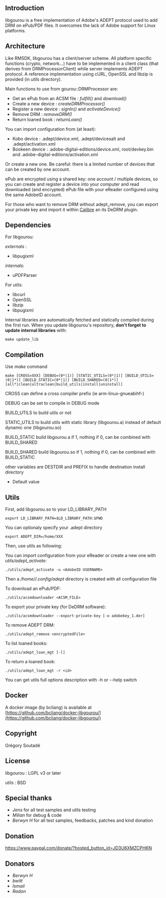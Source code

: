 Introduction
------------

libgourou is a free implementation of Adobe's ADEPT protocol used to add DRM on ePub/PDF files. It overcomes the lack of Adobe support for Linux platforms.


Architecture
------------

Like RMSDK, libgourou has a client/server scheme. All platform specific functions (crypto, network...) have to be implemented in a client class (that derives from DRMProcessorClient) while server implements ADEPT protocol.
A reference implementation using cURL, OpenSSL and libzip is provided (in _utils_ directory).

Main functions to use from gourou::DRMProcessor are:

  * Get an ePub from an ACSM file : _fulfill()_ and _download()_
  * Create a new device : _createDRMProcessor()_
  * Register a new device : _signIn()_ and _activateDevice()_
  * Remove DRM : _removeDRM()_
  * Return loaned book : _returnLoan()_

You can import configuration from (at least):

  * Kobo device    : .adept/device.xml, .adept/devicesalt  and .adept/activation.xml
  * Bookeen device : .adobe-digital-editions/device.xml, root/devkey.bin and .adobe-digital-editions/activation.xml
  
Or create a new one. Be careful: there is a limited number of devices that can be created by one account.

ePub are encrypted using a shared key: one account / multiple devices, so you can create and register a device into your computer and read downloaded (and encrypted) ePub file with your eReader configured using the same AdobeID account.

For those who want to remove DRM without adept_remove, you can export your private key and import it within [Calibre](https://calibre-ebook.com/) an its DeDRM plugin.


Dependencies
------------

For libgourou:

_externals_ :

  * libpugixml

_internals_:

  * uPDFParser

For utils:

  * libcurl
  * OpenSSL
  * libzip
  * libpugixml


Internal libraries are automatically fetched and statically compiled during the first run.
When you update libgourou's repository, **don't forget to update internal libraries** with:

    make update_lib


Compilation
-----------

Use _make_ command

    make [CROSS=XXX] [DEBUG=(0*|1)] [STATIC_UTILS=(0*|1)] [BUILD_UTILS=(0|1*)] [BUILD_STATIC=(0*|1)] [BUILD_SHARED=(0|1*)] [all*|clean|ultraclean|build_utils|install|uninstall]

CROSS can define a cross compiler prefix (ie arm-linux-gnueabihf-)

DEBUG can be set to compile in DEBUG mode

BUILD_UTILS to build utils or not

STATIC_UTILS to build utils with static library (libgourou.a) instead of default dynamic one (libgourou.so)

BUILD_STATIC build libgourou.a if 1, nothing if 0, can be combined with BUILD_SHARED

BUILD_SHARED build libgourou.so if 1, nothing if 0, can be combined with BUILD_STATIC

other variables are DESTDIR and PREFIX to handle destination install directory

* Default value


Utils
-----

First, add libgourou.so to your LD_LIBRARY_PATH

    export LD_LIBRARY_PATH=$LD_LIBRARY_PATH:$PWD

You can optionaly specify your .adept directory

    export ADEPT_DIR=/home/XXX

Then, use utils as following:

You can import configuration from your eReader or create a new one with _utils/adept\_activate_:

    ./utils/adept_activate -u <AdobeID USERNAME>

Then a _/home/<user>/.config/adept_ directory is created with all configuration file

To download an ePub/PDF:

    ./utils/acsmdownloader <ACSM_FILE>

To export your private key (for DeDRM software):

    ./utils/acsmdownloader --export-private-key [-o adobekey_1.der]

To remove ADEPT DRM:

    ./utils/adept_remove <encryptedFile>

To list loaned books:

    ./utils/adept_loan_mgt [-l]

To return a loaned book:

    ./utils/adept_loan_mgt -r <id>


You can get utils full options description with -h or --help switch


Docker
------

A docker image (by bcliang) is available at [https://github.com/bcliang/docker-libgourou/](https://github.com/bcliang/docker-libgourou/)


Copyright
---------

Grégory Soutadé


License
-------

libgourou : LGPL v3 or later

utils     : BSD


Special thanks
--------------

  * _Jens_ for all test samples and utils testing
  * _Milian_ for debug & code
  * _Berwyn H_ for all test samples, feedbacks, patches and kind donation


Donation
--------

https://www.paypal.com/donate/?hosted_button_id=JD3U6XMZCPHKN


Donators
--------

  * _Berwyn H_
  * _bwitt_
  * _Ismail_
  * _Radon_
